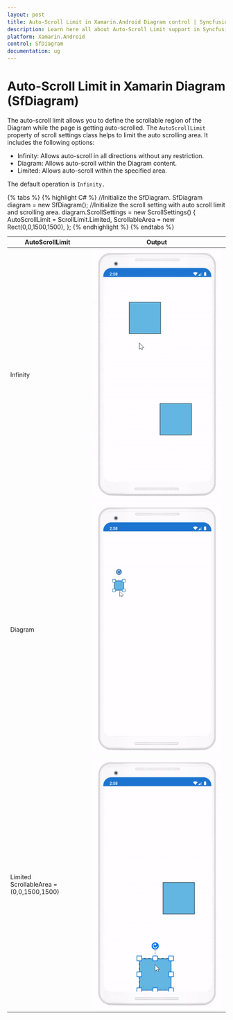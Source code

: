 ```yaml
---
layout: post
title: Auto-Scroll Limit in Xamarin.Android Diagram control | Syncfusion
description: Learn here all about Auto-Scroll Limit support in Syncfusion Xamarin.Android Diagram (SfDiagram) control and more.
platform: Xamarin.Android
control: SfDiagram
documentation: ug
---
```


# Auto-Scroll Limit in Xamarin Diagram (SfDiagram)

The auto-scroll limit allows you to define the scrollable region of the Diagram while the page is getting auto-scrolled. The `AutoScrollLimit` property of scroll settings class helps to limit the auto scrolling area. It includes the following options:

* Infinity: Allows auto-scroll in all directions without any restriction.
* Diagram: Allows auto-scroll within the Diagram content.
* Limited: Allows auto-scroll within the specified area.

The default operation is `Infinity.`

{% tabs %}
{% highlight C# %}
//Initialize the SfDiagram.
SfDiagram diagram = new SfDiagram();
//Initialize the scroll setting with auto scroll limit and scrolling area.
diagram.ScrollSettings = new ScrollSettings()
{
    AutoScrollLimit = ScrollLimit.Limited,
    ScrollableArea = new Rect(0,0,1500,1500),
};
{% endhighlight %}
{% endtabs %}

| AutoScrollLimit | Output |
|---|---|
| Infinity |![AutoScroll infinity](ScrollSettings_Images/AutoScrollLimit_Infinity.gif) |
| Diagram |![AutoScroll diagram](ScrollSettings_Images/AutoScrollLimit_DiagramContent.gif) |
| Limited <br> ScrollableArea = (0,0,1500,1500) | ![AutoScroll limited](ScrollSettings_Images/AutoScrollLimit_Limited.gif) |
